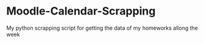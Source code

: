 # Moodle-Calendar-Scrapping
My python scrapping script for getting the data of my homeworks allong the week
